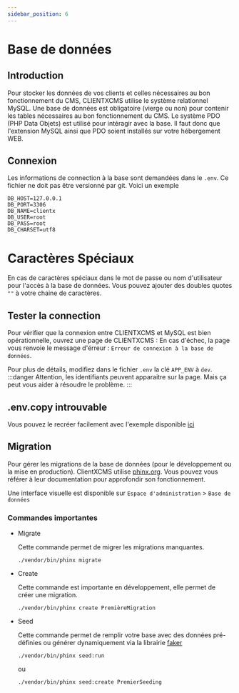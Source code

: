 ```yaml
---
sidebar_position: 6
---
```


# Base de données

## Introduction 
Pour stocker les données de vos clients et celles nécessaires au bon fonctionnement du CMS, CLIENTXCMS utilise le système relationnel MySQL. Une base de données est obligatoire (vierge ou non) pour contenir les tables nécessaires au bon fonctionnement du CMS. Le système PDO (PHP Data Objets) est utilisé pour intéragir avec la base. Il faut donc que l'extension MySQL ainsi que PDO soient installés sur votre hébergement WEB.

## Connexion
Les informations de connection à la base sont demandées dans le ```.env```. Ce fichier ne doit pas être versionné par git. Voici un exemple
```
DB_HOST=127.0.0.1
DB_PORT=3306
DB_NAME=clientx
DB_USER=root
DB_PASS=root
DB_CHARSET=utf8
```
# Caractères Spéciaux
En cas de caractères spéciaux dans le mot de passe ou nom d'utilisateur pour l'accès à la base de données. Vous pouvez ajouter des doubles quotes `""` à votre chaine de caractères.
## Tester la connection

Pour vérifier que la connexion entre CLIENTXCMS et MySQL est bien opérationnelle, ouvrez une page de CLIENTXCMS :
En cas d'échec, la page vous renvoie le message d'érreur :
`Erreur de connexion à la base de données`.

Pour plus de détails, modifiez dans le fichier ```.env```  la clé `APP_ENV` à `dev`.
:::danger
Attention, les identifiants peuvent apparaitre sur la page. Mais ça peut vous aider à résoudre le problème.
:::

## .env.copy introuvable
Vous pouvez le recréer facilement avec l'exemple disponible [ici](https://clientxcms.com/api/env.copy)
## Migration

Pour gérer les migrations de la base de données (pour le développement ou la mise en production). ClientXCMS utilise [phinx.org](https://phinx.org/). Vous pouvez vous référer à leur documentation pour approfondir son fonctionnement.

Une interface visuelle est disponible sur  `Espace d'administration` > `Base de données` 
### Commandes importantes 
- Migrate <br/>

    Cette commande permet de migrer les migrations manquantes.
    ```
    ./vendor/bin/phinx migrate
    ```

- Create <br/>

    Cette commande est importante en développement, elle permet de créer une migration.
    ```
    ./vendor/bin/phinx create PremièreMigration
    ```

- Seed <br/>

    Cette commande permet de remplir votre base avec des données pré-définies ou générer dynamiquement via la librairie [faker](https://github.com/fzaninotto/Faker)
    ```
    ./vendor/bin/phinx seed:run
    ```
    ou
    ```
    ./vendor/bin/phinx seed:create PremierSeeding
    ```
